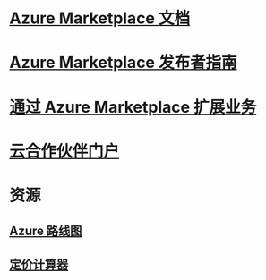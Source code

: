 # [Azure Marketplace 文档](index.md)

# [Azure Marketplace 发布者指南](marketplace-publishers-guide.md)
# [通过 Azure Marketplace 扩展业务](grow-your-business-azure-marketplace.md)
# [云合作伙伴门户](./cloud-partner-portal/cloud-partner-portal-what-is-the-cloud-partner-portal.md)
# 资源
## [Azure 路线图](https://azure.microsoft.com/roadmap/)
## [定价计算器](https://azure.microsoft.com/pricing/calculator/)
